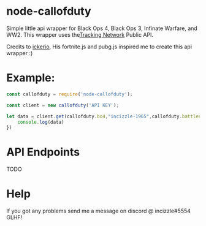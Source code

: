 # node-callofduty
Simple little api wrapper for Black Ops 4, Black Ops 3, Infinate Warfare, and WW2. This wrapper uses the[Tracking Network](https://cod.tracker.gg/site-api) Public API.

Credits to [ickerio](https://github.com/ickerio), His fortnite.js and pubg.js inspired me to create this api wrapper :)

# Example:
```js
const callofduty = require('node-callofduty');

const client = new callofduty('API KEY');

let data = client.get(callofduty.bo4,"incizzle-1965",callofduty.battlenet).then(data => { 
    console.log(data)
})
```

# API Endpoints

TODO

# Help
If you got any problems send me a message on discord @ incizzle#5554 GLHF!
